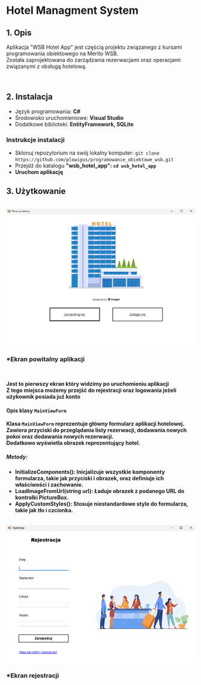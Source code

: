 <h1>Hotel Managment System</h1>
<h2>1. Opis<br></h2>
<p>Aplikacja "WSB Hotel App" jest częścią projektu związanego z kursami programowania obiektowego na Merito WSB. <br> Została zaprojektowana do zarządzania rezerwacjami oraz operacjami związanymi z obsługą hotelową.</p>
<br>
<h2>2. Instalacja</h2>
<p>
  <ul>
    <li>Język programowania: <b>C#</b></li>
    <li>Środowisko uruchomieniowe: <b>Visual Studio</b></li>
    <li>Dodatkowe biblioteki: <b>EntityFramework, SQLite</b></li>
  </ul>

<h3>Instrukcje instalacji</h3>

<ul>
  <li>Sklonuj repozytorium na swój lokalny komputer:
    <code>git clone https://github.com/plowigus/programowanie_obiektowe_wsb.git</code>
  </li>
  <li>Przejdź do katalogu <b>"wsb_hotel_app"<b>:
    <code>cd wsb_hotel_app</code>
  </li>
  <li>Uruchom aplikację</li>
</ul>
<h2>3. Użytkowanie</h2><br>
<img src="https://github.com/plowigus/programowanie_obiektowe_wsb/blob/main/Zrzut%20ekranu%202024-06-22%20123105.png">
<h3>*Ekran powitalny aplikacji</h3><br>
<p>Jest to pierwszy ekran który widzimy po uruchomieniu aplikacji <br>Z tego miejsca możemy przejść do rejestracji oraz logowania jeżeli użykownik posiada już konto</p>
<h4>Opis klasy <code>MainViewForm</code></h4>
<p>Klasa <code>MainViewForm</code> reprezentuje główny formularz aplikacji hotelowej.<br>Zawiera przyciski do przeglądania listy rezerwacji, dodawania nowych pokoi oraz dodawania nowych rezerwacji. <br>Dodatkowo wyświetla obrazek reprezentujący hotel.</p>
<h5>Metody:</h5>
<ul>
  <li><b>InitializeComponents()</b>: Inicjalizuje wszystkie komponenty formularza, takie jak przyciski i obrazek, oraz definiuje ich właściwości i zachowanie.</li>
  <li><b>LoadImageFromUrl(string url)</b>: Ładuje obrazek z podanego URL do kontrolki PictureBox.</li>
  <li><b>ApplyCustomStyles()</b>: Stosuje niestandardowe style do formularza, takie jak tło i czcionka.</li>
</ul>
<br>
<img src="https://github.com/plowigus/programowanie_obiektowe_wsb/blob/main/Zrzut%20ekranu%202024-06-22%20123128.png">
<h3>*Ekran rejestracji </h3><br>
<p></p>


